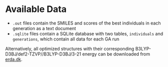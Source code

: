 # Available Data

* `.out` files contain the SMILES and scores of the best individuals in each generation as a text document
* `.sqlite` files contain a SQLite database with two tables, `individuals` and `generations`, which contain all data for each GA run

Alternatively, all optimized structures with their corresponding B3LYP-D3BJ/def2-TZVP//B3LYP-D3BJ/3-21 energy can be downloaded from [erda.dk](https://sid.erda.dk/sharelink/BNgWA3JoBm).

